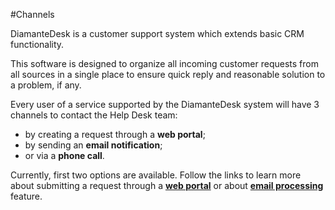 #Channels

DiamanteDesk is a customer support system which extends basic CRM functionality.

This software is designed to organize all incoming customer requests from all sources in a single place to ensure quick reply and reasonable solution to a problem, if any.

Every user of a service supported by the DiamanteDesk system will have 3 channels to contact the Help Desk team:

* by creating a request through a **web portal**;
* by sending an **email notification**;
* or via a **phone call**.

Currently, first two options are available. Follow the links to learn more about submitting a request through a [**web portal**](web-portal.md) or about [**email processing**](email-processing.md) feature.